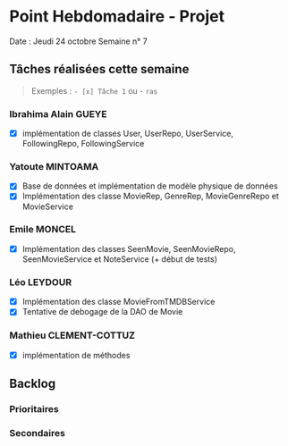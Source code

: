 # Point Hebdomadaire - Projet

Date : Jeudi 24 octobre
Semaine n° 7

## Tâches réalisées cette semaine

> Exemples : `- [x] Tâche 1` ou - `ras`

### Ibrahima Alain GUEYE

-  [x] implémentation de classes User, UserRepo, UserService, FollowingRepo, FollowingService 

### Yatoute MINTOAMA

- [x] Base de données et implémentation de modèle physique de données
- [x] Implémentation des classe MovieRep, GenreRep, MovieGenreRepo et MovieService

### Emile MONCEL

- [x] Implémentation des classes SeenMovie, SeenMovieRepo, SeenMovieService et NoteService (+ début de tests)

### Léo LEYDOUR

- [x] Implémentation des classe MovieFromTMDBService
- [x] Tentative de debogage de la DAO de Movie

### Mathieu CLEMENT-COTTUZ

- [x] implémentation de méthodes 

## Backlog



### Prioritaires

### Secondaires

